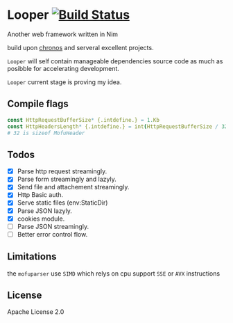 # Looper  [![Build Status](travis)](https://travis-ci.org/bung87/Looper)  


[travis]: https://travis-ci.org/bung87/Looper.svg?branch=master

Another web framework written in Nim  

build upon [chronos](https://github.com/status-im/nim-chronos.git) and serveral excellent projects.

`Looper` will self contain manageable dependencies source code as much as posibble for accelerating development.  

`Looper` current stage is proving my idea.  

## Compile flags  

``` nim 
const HttpRequestBufferSize* {.intdefine.} = 1.Kb
const HttpHeadersLength* {.intdefine.} = int(HttpRequestBufferSize / 32) 
# 32 is sizeof MofuHeader
```

## Todos  

- [x] Parse http request streamingly.  
- [x] Parse form streamingly and lazyly.  
- [x] Send file and attachement streamingly.  
- [x] Http Basic auth.  
- [x] Serve static files (env:StaticDir)  
- [x] Parse JSON lazyly.  
- [x] cookies module.  
- [ ] Parse JSON streamingly.  
- [ ] Better error control flow.  

## Limitations  

the `mofuparser` use `SIMD` which relys on cpu support `SSE` or `AVX` instructions  

## License  

Apache License 2.0
